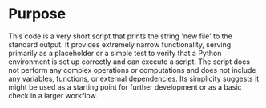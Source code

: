 # Purpose
This code is a very short script that prints the string 'new file' to the standard output. It provides extremely narrow functionality, serving primarily as a placeholder or a simple test to verify that a Python environment is set up correctly and can execute a script. The script does not perform any complex operations or computations and does not include any variables, functions, or external dependencies. Its simplicity suggests it might be used as a starting point for further development or as a basic check in a larger workflow.
